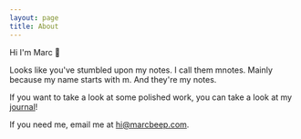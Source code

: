 ```yaml
---
layout: page
title: About
---
```


Hi I'm Marc 🙂

Looks like you've stumbled upon my notes.
I call them mnotes.
Mainly because my name starts with m. And they're my notes.

If you want to take a look at some polished work, you can take a look at my [journal](https://www.marcbeep.com/journal)!

If you need me, email me at hi@marcbeep.com.
